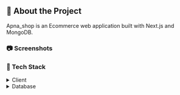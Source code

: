 ## :star2: About the Project

Apna_shop is an Ecommerce web application built with Next.js and MongoDB.


<!-- Screenshots -->

### :camera: Screenshots



### :space_invader: Tech Stack

<details>
  <summary>Client</summary>
  <ul>
    <li><a href="https://nextjs.org/">Next.js</a></li>
    <li><a href="https://tailwindcss.com/">TailwindCSS</a></li>
  </ul>
</details>

<details>
<summary>Database</summary>
  <ul>
    <li><a href="https://www.mongodb.com/">MongoDB</a></li>
  </ul>
</details>
<br />

